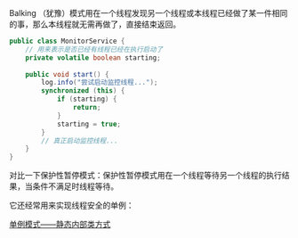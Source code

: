 Balking （犹豫）模式用在一个线程发现另一个线程或本线程已经做了某一件相同的事，那么本线程就无需再做了，直接结束返回。

```java
public class MonitorService {
	// 用来表示是否已经有线程已经在执行启动了
	private volatile boolean starting;
	
	public void start() {
		log.info("尝试启动监控线程...");
		synchronized (this) {
			if (starting) {
				return;
			}
			starting = true;
		}
		// 真正启动监控线程...
	}
}
```

对比一下保护性暂停模式：保护性暂停模式用在一个线程等待另一个线程的执行结果，当条件不满足时线程等待。

它还经常用来实现线程安全的单例：

[单例模式——静态内部类方式](../设计模式/创建者模式/单例模式.md#静态内部类方式)
